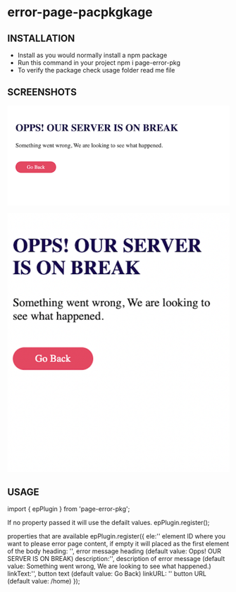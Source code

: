 # error-page-pacpkgkage


INSTALLATION
------------
 
 * Install as you would normally install a npm package
 * Run this command in your project  npm i page-error-pkg
 * To verify the package check usage folder read me file

SCREENSHOTS
------------

![Screen Shots](https://raw.githubusercontent.com/varunsharmaa/error-page-pkg/master/package/Desktop-SS.png)

![Screen Shots](https://raw.githubusercontent.com/varunsharmaa/error-page-pkg/master/package/Mobile-SS.png)





USAGE
------------

import { epPlugin }  from 'page-error-pkg';

If no property passed it will use the defailt values.
epPlugin.register();

properties that are available
epPlugin.register({
    ele:'' element ID where you want to please error page content, if empty it will placed  as the first element of the body
    heading: '', error message heading (default value: Opps! OUR SERVER IS ON BREAK)
    description:'', description of error message (default value: Something went wrong, We are looking to see what happened.)
    linkText:'', button text (default value: Go Back)
    linkURL: '' button URL (default value: /home)
   });
 

